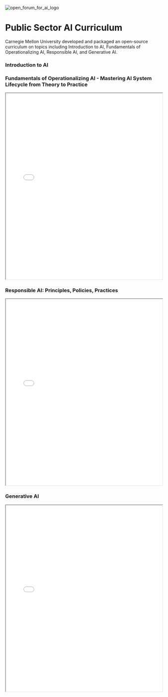 ![open_forum_for_ai_logo](https://github.com/user-attachments/assets/dfe12c5f-5c3f-487b-8e95-d88cf7b528c0)

# Public Sector AI Curriculum
Carnegie Mellon University developed and packaged an open-source curriculum on topics including Introduction to AI, Fundamentals of Operationalizing AI, Responsible AI, and Generative AI.


### Introduction to AI



### Fundamentals of Operationalizing AI - Mastering AI System Lifecycle from Theory to Practice
<iframe src="Operationalizing AI.pdf" width="100%" height="600px"></iframe>


### Responsible AI: Principles, Policies, Practices
<iframe src="Responsible AI.pdf" width="100%" height="600px"></iframe>


### Generative AI
<iframe src="GenAI.pdf" width="100%" height="600px"></iframe>
